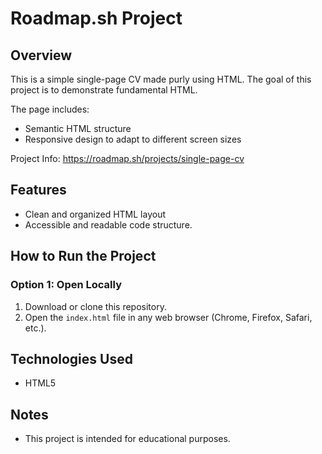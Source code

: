 # Roadmap.sh Project

## Overview

This is a simple single-page CV made purly using HTML. The goal of this project is to demonstrate fundamental HTML.

The page includes:
- Semantic HTML structure
- Responsive design to adapt to different screen sizes

Project Info: https://roadmap.sh/projects/single-page-cv

## Features

- Clean and organized HTML layout
- Accessible and readable code structure.

## How to Run the Project

### Option 1: Open Locally
1. Download or clone this repository.
2. Open the `index.html` file in any web browser (Chrome, Firefox, Safari, etc.).

## Technologies Used

- HTML5

## Notes

- This project is intended for educational purposes.


